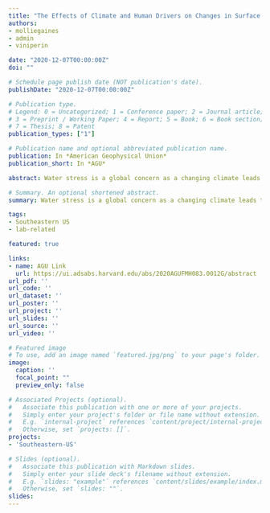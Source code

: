 ```yaml
---
title: "The Effects of Climate and Human Drivers on Changes in Surface Water in the Southeastern United States"
authors:
- molliegaines
- admin
- viniperin

date: "2020-12-07T00:00:00Z"
doi: ""

# Schedule page publish date (NOT publication's date).
publishDate: "2020-12-07T00:00:00Z"

# Publication type.
# Legend: 0 = Uncategorized; 1 = Conference paper; 2 = Journal article;
# 3 = Preprint / Working Paper; 4 = Report; 5 = Book; 6 = Book section;
# 7 = Thesis; 8 = Patent
publication_types: ["1"]

# Publication name and optional abbreviated publication name.
publication: In *American Geophysical Union*
publication_short: In *AGU*

abstract: Water stress is a global concern as a changing climate leads to variations in weather patterns and agricultural and urban areas continue to use water-intensive practices. Understanding spatial and temporal factors of surface water dynamics is key to better managing our resources and limiting the effects of water stress. However, many of the models we currently have for projecting changes in surface water do not account for human drivers such as land cover change or land use intensity. In this study, we assessed how different climate and anthropogenic drivers affect the variability of surface water in the Southeastern United States, an area that has experienced more land cover change than any other region in the country. We used the newly developed Dynamic Surface Water Extent (DSWE) Landsat Science Product from the U.S. Geological Survey to quantify surface water in the region for a time period of over 30 years. We used two linear mixed effect models with climate and anthropogenic variables (precipitation and temperature standardized anomalies, and percent of land cover types and population density respectively) as the fixed effects and the 8-digit Hydrologic Unit Code boundaries as the random effects. One model used only climate variables to estimate surface water and the other used both climate and anthropogenic variables. Our preliminary results show that the fixed effects in the second model described over 50% more of the variance in surface water than the fixed effects in the first model. These results indicate that human drivers such as land cover change and population density have more direct influence on estimating surface water than climate drivers alone. Because human drivers can be more easily managed by decision makers than climate drivers, we can infer from our results that water management practices and land use policies can be highly effective tools in adapting to and mitigating the eﬀects of water stress.

# Summary. An optional shortened abstract.
summary: Water stress is a global concern as a changing climate leads to variations in weather patterns and agricultural and urban areas continue to use water-intensive practices. Understanding spatial and temporal factors of surface water dynamics is key to better managing our resources and limiting the effects of water stress

tags:
- Southeastern US
- lab-related

featured: true

links:
- name: AGU Link
  url: https://ui.adsabs.harvard.edu/abs/2020AGUFMH083.0012G/abstract
url_pdf: ''
url_code: ''
url_dataset: ''
url_poster: ''
url_project: ''
url_slides: ''
url_source: ''
url_video: ''

# Featured image
# To use, add an image named `featured.jpg/png` to your page's folder. 
image:
  caption: ''
  focal_point: ""
  preview_only: false

# Associated Projects (optional).
#   Associate this publication with one or more of your projects.
#   Simply enter your project's folder or file name without extension.
#   E.g. `internal-project` references `content/project/internal-project/index.md`.
#   Otherwise, set `projects: []`.
projects:
- 'Southeastern-US'

# Slides (optional).
#   Associate this publication with Markdown slides.
#   Simply enter your slide deck's filename without extension.
#   E.g. `slides: "example"` references `content/slides/example/index.md`.
#   Otherwise, set `slides: ""`.
slides:
---
```


